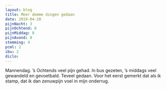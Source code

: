 ```yaml
---
layout: blog
title: Meer domme dingen gedaan
date: 2019-04-20
pijnNacht: 3
pijnOchtend: 8
pijnMiddag: 8
pijnAvond: 8
stemming: 4
pcml: 2
ibu: 2
diclo: 
---
```


Mannendag. ’s Ochtends veel pijn gehad. In bus gezeten, ’s middags veel gewandeld en gevoetbald. Teveel gedaan. Voor het eerst gemerkt dat als ik stamp, dat ik dan zenuwpijn voel in mijn onderrug.

